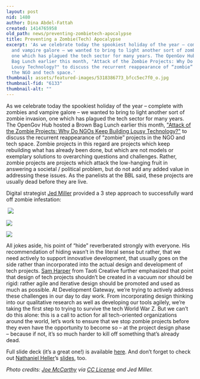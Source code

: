 ```yaml
---
layout: post
nid: 1480
author: Dina Abdel-Fattah
created: 1414765958
old_path: news/preventing-zombietech-apocalypse
title: Preventing a Zombie(Tech) Apocalypse
excerpt: 'As we celebrate today the spookiest holiday of the year – complete with zombies
  and vampire galore – we wanted to bring to light another sort of zombie invasion,
  one which has plagued the tech sector for many years. The OpenGov Hub hosted a Brown
  Bag Lunch earlier this month, "Attack of the Zombie Projects: Why Do NGOs Keep Building
  Lousy Technology?" to discuss the recurrent reappearance of “zombie” projects in
  the NGO and tech space.'
thumbnail: assets/featured-images/5318386773_bfcc5ec7f0_o.jpg
thumbnail-fid: "6133"
thumbnail-alt: ""
---
```


As we celebrate today the spookiest holiday of the year – complete with zombies and vampire galore – we wanted to bring to light another sort of zombie invasion, one which has plagued the tech sector for many years. The OpenGov Hub hosted a Brown Bag Lunch earlier this month, ["Attack of the Zombie Projects: Why Do NGOs Keep Building Lousy Technology?"](http://www.eventbrite.com/e/attack-of-the-zombie-projects-why-do-ngos-keep-building-lousy-technology-tickets-13270417175) to discuss the recurrent reappearance of “zombie” projects in the NGO and tech space. Zombie projects in this regard are projects which keep rebuilding what has already been done, but which are not models or exemplary solutions to overarching questions and challenges. Rather, zombie projects are projects which attack the low-hanging fruit in answering a societal / political problem, but do not add any added value in addressing these issues. As the panelists at the BBL said, these projects are usually dead before they are live.

Digital strategist [Jed Miller](https://twitter.com/jedmiller) provided a 3 step approach to successfully ward off zombie infestation:

 ![](/assets/inline-images/one.jpg)

![](/assets/inline-images/two.png)

![](/assets/inline-images/three.png)

All jokes aside, his point of “hide” reverberated strongly with everyone. His recommendation of hiding wasn’t in the literal sense but rather, that we need actively to support innovative development, that usually goes on the side rather than incorporated into the actual design and development of tech projects. [Sam Harper](https://taoti.com/content/sam-harper) from Taoti Creative further emphasized that point that design of tech projects shouldn’t be created in a vacuum nor should be rigid: rather agile and iterative design should be promoted and used as much as possible. At Development Gateway, we’re trying to actively address these challenges in our day to day work. From incorporating design thinking into our qualitative research as well as developing our tools agilely, we’re taking the first step to trying to survive the tech World War Z. But we can’t do this alone: this is a call to action for all tech-oriented organizations around the world, let’s work to ensure that we stop zombie projects before they even have the opportunity to become so – at the project design phase – because if not, it’s so much harder to kill off something that’s already dead.

Full slide deck (it’s a great one!) is available [here](http://static.squarespace.com/static/502feae7e4b0dbdecd3e61d8/t/542dacd7e4b0e6c69f32c98f/1412279511971/ZombieTech%20BBL.pdf). And don’t forget to check out [Nathaniel Heller](https://twitter.com/integrilicious)’s [slides](http://opengovhub.org/s/Zombies.pdf), too.

*Photo credits: [Joe McCarthy](https://www.flickr.com/photos/gumption/5318386773) via [CC License](https://creativecommons.org/licenses/by-nc-sa/2.0/) and Jed Miller.*


